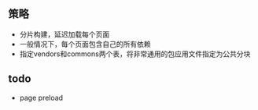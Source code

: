 ## 策略
- 分片构建，延迟加载每个页面
- 一般情况下，每个页面包含自己的所有依赖
- 指定vendors和commons两个表，将非常通用的包应用文件指定为公共分块

## todo
- page preload
